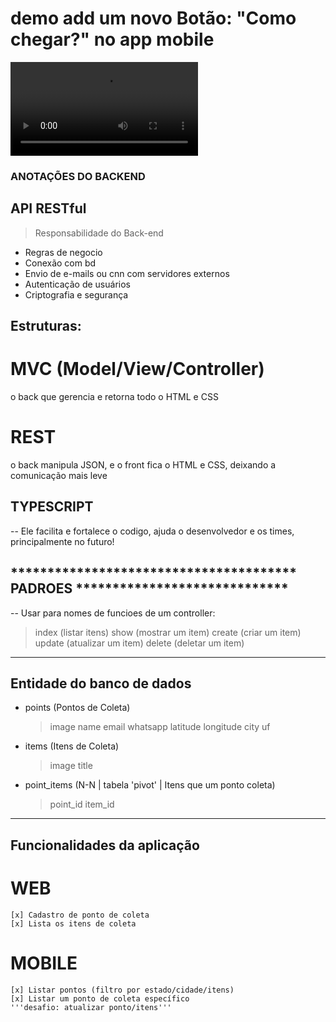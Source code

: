 # demo add um novo Botão: "Como chegar?" no app mobile
![](.\videos\button-comochegar.mov)



### ANOTAÇÕES DO BACKEND
## API RESTful

> Responsabilidade do Back-end
  - Regras de negocio
  - Conexão com bd
  - Envio de e-mails ou cnn com servidores externos
  - Autenticação de usuários
  - Criptografia e segurança

## Estruturas:
# MVC (Model/View/Controller)
  o back que gerencia e retorna todo o HTML e CSS

# REST
  o back manipula JSON, e o front fica o HTML e CSS, deixando a comunicação 
  mais leve

## TYPESCRIPT
 -- Ele facilita e fortalece o codigo, ajuda o desenvolvedor e os times, 
 principalmente no futuro!

## *************************************** PADROES *****************************
-- Usar para nomes de funcioes de um controller:
  >index    (listar itens)
  >show     (mostrar um item)
  >create   (criar um item)
  >update   (atualizar um item)
  >delete   (deletar um item)
 _______________________________________________________________________________

 ## Entidade do banco de dados
 - points (Pontos de Coleta)
    >image
    >name
    >email
    >whatsapp
    >latitude
    >longitude
    >city
    >uf
 - items (Itens de Coleta)
    >image
    >title
 - point_items (N-N | tabela 'pivot' | Itens que um ponto coleta)
    >point_id
    >item_id
 _______________________________________________________________________________

 ## Funcionalidades da aplicação
  # WEB
    [x] Cadastro de ponto de coleta
    [x] Lista os itens de coleta
  # MOBILE
    [x] Listar pontos (filtro por estado/cidade/itens)
    [x] Listar um ponto de coleta específico
    '''desafio: atualizar ponto/itens'''
